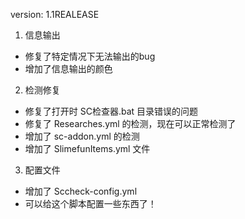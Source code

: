 version: 1.1REALEASE
1. 信息输出
- 修复了特定情况下无法输出的bug
- 增加了信息输出的颜色
2. 检测修复
- 修复了打开时 SC检查器.bat 目录错误的问题
- 修复了 Researches.yml 的检测，现在可以正常检测了
- 增加了 sc-addon.yml 的检测
- 增加了 SlimefunItems.yml 文件
3. 配置文件
- 增加了 Sccheck-config.yml
- 可以给这个脚本配置一些东西了！